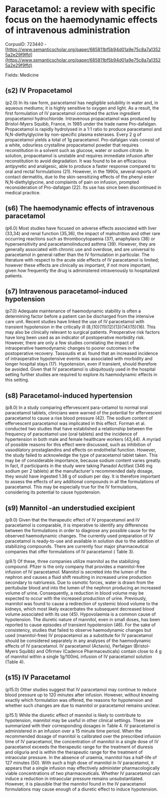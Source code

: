 # Paracetamol: a review with specific focus on the haemodynamic effects of intravenous administration

CorpusID: 723440 - [https://www.semanticscholar.org/paper/685811bf5b94d01a9e75c8a7a13525a2e29f9ffd](https://www.semanticscholar.org/paper/685811bf5b94d01a9e75c8a7a13525a2e29f9ffd)

Fields: Medicine

## (s2) IV Propacetamol
(p2.0) In its raw form, paracetamol has negligible solubility in water and, in aqueous mediums; it is highly sensitive to oxygen and light. As a result, the first formulation of IV paracetamol contained the active ingredient propacetamol hydrochloride. Intravenous propacetamol was produced by Bristol-Myers Squibb, France, in 1985 under the trade name Pro-dafalgan. Propacetamol is rapidly hydrolysed in a 1:1 ratio to produce paracetamol and N,N-diethylglycine by non-specific plasma esterases. Every 2 g of propacetamol yields a total of 1g paracetamol. Pro-dafalgan vials consist of a white, odourless crystalline propacetamol powder that requires reconstitution in a solvent such as glucose, water or sodium citrate. In solution, propacetamol is unstable and requires immediate infusion after reconstitution to avoid degradation. It was found to be an efficacious antipyretic and analgesic, able to produce a faster response compared to oral and rectal formulations (21). However, in the 1990s, several reports of contact dermatitis, due to the skin-sensitizing effects of the phenyl ester N,N-diethylglycine, and complaints of pain on infusion, prompted reconsideration of Pro-dafalgan (22). Its use has since been discontinued in medical practice.
## (s6) The haemodynamic effects of intravenous paracetamol
(p6.0) Most studies have focused on adverse effects associated with liver (33,34) and renal function (35,36), the impact of malnutrition and other rare occurring reactions such as thrombocytopaenia (37), anaphylaxis (38) or hypersensitivity and paracetamolinduced asthma (39). However, they are generally associated with chronic use and overdose, and are universal to paracetamol in general rather than the IV formulation in particular. The literature with respect to the acute side effects of IV paracetamol is limited; however these effects are clinically as important, if not more important, given how frequently the drug is administered intravenously to hospitalized patients.
## (s7) Intravenous paracetamol-induced hypotension
(p7.0) Adequate maintenance of haemodynamic stability is often a determining factor before a patient can be discharged from the intensive care unit. Recent studies have linked the use of IV paracetamol with transient hypotension in the critically ill (8,(10)(11)(12)(13)(14)(15)(16). This may also be clinically relevant to surgical patients. Preoperative risk factors have long been used as an indicator of postoperative morbidity risk. However, there are only a few studies correlating the impact of intraoperative haemodynamic changes to poorer outcomes in the postoperative recovery. Tassoudis et al. found that an increased incidence of intraoperative hypotensive events was associated with morbidity and longer hospital stays (17). Hypotension, even if transient, should therefore be avoided. Given that IV paracetamol is ubiquitously used in the hospital setting further studies are required to explore its haemodynamic effects in this setting.
## (s8) Paracetamol-induced hypertension
(p8.0) In a study comparing effervescent para-cetamol to normal oral paracetamol tablets, clinicians were warned of the potential for effervescent paracetamol to cause a rise blood pressure (42). The sodium content of effervescent paracetamol was implicated in this effect. Forman et al. conducted two studies that have established a relationship between the frequency of paracetamol use (oral tablets) and the incidence of hypertension in both male and female healthcare workers (43,44). A myriad of possible reasons for this effect were discussed, such as inhibition of vasodilatory prostaglandins and effects on endothelial function. However, the study failed to acknowledge the type of paracetamol tablet taken. This may be of considerable importance, because sodium content varies greatly. In fact, if participants in the study were taking Panadol Actifast (346 mg sodium per 2 tablets) at the manufacturer's recommended daily dosage, they would have ingested 1.38 g of sodium per day. It is therefore important to assess the effects of any additional compounds in all the formulations of paracetamol. This may be especially true for the IV formulations, considering its potential to cause hypotension.
## (s9) Mannitol -an understudied excipient
(p9.0) Given that the therapeutic effect of IV propacetamol and IV paracetamol is comparable, it is imperative to identify any differences between the formulations in order to diagnose any possible cause for the observed haemodynamic changes. The currently used preparation of IV paracetamol is ready-to-use and available in solution due to the addition of stabilizing compounds. There are currently four major pharmaceutical companies that offer formulations of IV paracetamol ( Table 3).

(p9.1) Of these, three companies utilize mannitol as the stabilizing compound. Pfizer is the only company that provides a mannitol-free infusion of IV paracetamol. Mannitol is secreted into the lumen of the nephron and causes a fluid shift resulting in increased urine production secondary to natriuresis. Due to osmotic forces, water is drawn from the peritubular blood and into the lumen of the nephron producing an increased volume of urine. Consequently, a reduction in blood volume may be expected to occur with the increased production of urine. Previously, mannitol was found to cause a redirection of systemic blood volume to the kidneys, which most likely exacerbates the subsequent decreased blood volume associated with its use (45). Hypovolaemia is a common cause of hypotension. The diuretic nature of mannitol, even in small doses, has been reported to cause episodes of transient hypotension (46). For the sake of consistency, studies that failed to observe haemodynamic changes but used (mannitol-free) IV propacetamol as a substitute for IV paracetamol should be considered separately in any analyses of the haemodynamic effects of IV paracetamol. IV paracetamol (Actavis), Perfalgan (Bristol-Myers Squibb) and Ofirmev (Cadence Pharmaceuticals) contain close to 4 g of mannitol within a single 1g/100mL infusion of IV paracetamol solution (Table 4).
## (s15) IV Paracetamol
(p15.0) Other studies suggest that IV paracetamol may continue to reduce blood pressure up to 120 minutes after infusion. However, without knowing exactly which formulation was offered, the reasons for hypotension and whether such changes are due to mannitol or paracetamol remains unclear.

(p15.1) While the diuretic effect of mannitol is likely to contribute to hypotension, mannitol may be useful in other clinical settings. These are summarized with their corresponding dosages in Table 4. IV paracetamol is administered in an infusion over a 15 minute time period. When the recommended dosage of mannitol is calibrated over the prescribed infusion time of IV paracetamol, the concentration of mannitol in a single dose of IV paracetamol exceeds the therapeutic range for the treatment of diuresis and oliguria and is within the therapeutic range for the treatment of intraocular pressure. In the absence of uraemia, mannitol has a half-life of 127 minutes (50). With such a high dose of mannitol in IV paracetamol, it appears that a single infusion may effectively administer pharmacologically viable concentrations of two pharmaceuticals. Whether IV paracetamol can induce a reduction in intraocular pressure remains unsubstantiated. However, it is plausible that the mannitol found in the IV paracetamol formulations may cause enough of a diuretic effect to induce hypotension.
